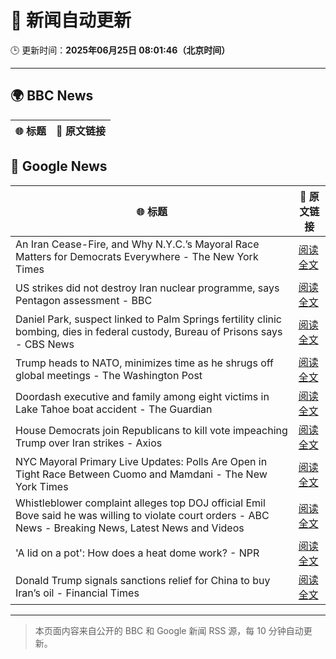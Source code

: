 # 🧠 新闻自动更新

🕒 更新时间：**2025年06月25日 08:01:46（北京时间）**

---

## 🌍 BBC News

| 🌐 标题 | 🔗 原文链接 |
|--------|-------------|

## 📰 Google News

| 🌐 标题 | 🔗 原文链接 |
|--------|-------------|
| An Iran Cease-Fire, and Why N.Y.C.’s Mayoral Race Matters for Democrats Everywhere - The New York Times | [阅读全文](https://news.google.com/rss/articles/CBMilAFBVV95cUxNRHQxcThiS2Z5LUVUT28wc1hPVXdXcjBMR2lrVGozazh4eGRVOW4xbGliUm83emxkOUd1S25GUmktd01LU2c5amc5NTNZRi1vaW16eXpxMHczNDZ6LVVxM3RoMVFnN2pDbzJsVFZYb09oZFptYng5bTF3UFFZQ0FoMWs2Sy1Jb01OZHo3bVN1M0xUSWJE?oc=5) |
| US strikes did not destroy Iran nuclear programme, says Pentagon assessment - BBC | [阅读全文](https://news.google.com/rss/articles/CBMiWkFVX3lxTE1MRnZhRlJBTUpqc0MzSlh3UG5WcEVPTk1jUEZUR3E4QkV0RWFSajNQc1dOUFJPSkc0OWNRSDlPRURsY0VOU0puLWNNdnFTVmN3a1k1eHV5YVdVZ9IBX0FVX3lxTFBXTWY1cHdScmhoVmRZSDFYTHdENjBiREVMTkZjUGhza3FjclM4VzdySnV6MnFHSHAyaGRFWGY4eVZjOFQzM1VITnFSQ2VmbWhwNnRqM3VCOHU1TkRDaEUw?oc=5) |
| Daniel Park, suspect linked to Palm Springs fertility clinic bombing, dies in federal custody, Bureau of Prisons says - CBS News | [阅读全文](https://news.google.com/rss/articles/CBMipAFBVV95cUxORWRlS01fY0VHalJ3d09BbG9KaHBxRUZ6VkZPNWhiek5HUTkzSF9udmR0SWRNTGd1eER3SmdFOUhrUmhobU1kLTdaeHEzYTB3VWVKWjdGbEhGeDJYbERwdUdRLS1qaUZxLWlGMUZFRXNyQ0hNVktkalhlUmtZMVNjTjl4QTlYSjZzdlBoYU5tdlRFX2tZa0NhcHd0cm5JcnZXU2ZBetIBqgFBVV95cUxPcUs0OXNmSXhXankzcFIwRTJreTRHSFRTVFVib2FxSWl3ZFd5dlNHcUdKODBXVXlfQW90cVRPVnJybDFXWWhxMm9aWGFUeUdyWFFFR0lSYXl6TGtEMEktSjRWOUZZMEdpZk5SaXdEdm8zaU9Oa21SaGJWekhmQnp2VkliTTlqREJhVjJqOTZsRDllcUMzczRmWWRUV1d5N2FILUltcjlrYzZrZw?oc=5) |
| Trump heads to NATO, minimizes time as he shrugs off global meetings - The Washington Post | [阅读全文](https://news.google.com/rss/articles/CBMiekFVX3lxTE9JRDR5X3R2Q0xFTm1DQ3FYZWh3dGZVX0RSczE4MVpoTzBVM2hUODM2TTRvUFBlNDdwQ1RFQWNrVTBudjZ6dTU0dzg4dWpqMUdXZTJVakRwc0Nkak94T25qV0FKa1hlZU5WU3M5S25RZWlhVjVQUkdUa193?oc=5) |
| Doordash executive and family among eight victims in Lake Tahoe boat accident - The Guardian | [阅读全文](https://news.google.com/rss/articles/CBMilAFBVV95cUxPRGh4QVY4OEp6X2diUEtyaTlJVGQxYm5FNE5mdWNraTZpd1JrTFF6dW54ZmVNdzNpaGo5QzREdW0zcVQ1cXBjb3kzVUlFbWpMbnNncXEySVhsc0gzVk81aUFnMV9SWUdCcjE1dTBVb0VqVE9TekZXcFNWY0t6LTdkUThhX29nOHFOTHNxZGVxbTEya3RW?oc=5) |
| House Democrats join Republicans to kill vote impeaching Trump over Iran strikes - Axios | [阅读全文](https://news.google.com/rss/articles/CBMihwFBVV95cUxNWDQ4N29VZVpjUVBxT0tIUWZPRWQtZDFTODFLZ2dZTHNOeFAxamZTVExSY2loWlduM1lJazNlQ29YeVRoMGMyZ1BBSnV2bE44T1Z0bEI5TG1ITDVPLUw1aXdKQmlqSTZ6M0FmcU5kR1d2LTJlZnJBWnJWZTdoalNuQlE2M1Q1ajQ?oc=5) |
| NYC Mayoral Primary Live Updates: Polls Are Open in Tight Race Between Cuomo and Mamdani - The New York Times | [阅读全文](https://news.google.com/rss/articles/CBMijwFBVV95cUxPVlQzWHZkZ0N3SVA3aHpSbUVwOHVkaUdzZl9jY015dGh2SVdWQWFLbm5IdEhkNzAtLUZfVGNfaGNHTmdaX0hQRWN4RnU3LVV4N01qUWNHQVpLbG9naHo1NmZ0NGs2RG1Va0NfalE2THROV2wxTWRHQ3hubzRaZ21vczhzM2ZiWmRfZG9VVElicw?oc=5) |
| Whistleblower complaint alleges top DOJ official Emil Bove said he was willing to violate court orders - ABC News - Breaking News, Latest News and Videos | [阅读全文](https://news.google.com/rss/articles/CBMipgFBVV95cUxNRVpHMGRsOGtNUE9KZmpLaGV0c2VMYzNybDJ4bFNBN2Q4dG9oX3ZTWUlaSnBiTjd4TXU2bkhaQ0NGLTJnTi14aUtUay1VZklIalFtVG1GSFlsRjNwYk13bTZfS0Ewa2NCQS1WQmxwOTdHcnR2S2JENGJOdU11V0VzeHdIUFdjcmtEWWVmNWhxTmRONkY5WHlTVF9FbG8zeldvOXNUZW5B0gGrAUFVX3lxTE1IWTNqNkp0bkxLUWpDNkdNaENqZ1ZXcm10THFqMG54dW9xZ0hMQzNrVGs3dkhyamV6WTBPd0pvcDZxNk1EdHVxbXdhSFFxeXpOTzJfUkp1V2I2aDhfQm92alZORHNlTUFIeGlWSDRmdWczcldfWXFXNUx1QUFfa2xzOU10b05QaXZzUEFYbFI0THV3UHEtOXdySWVQVnA0dDBNX2FMRHZRU1AwSQ?oc=5) |
| 'A lid on a pot': How does a heat dome work? - NPR | [阅读全文](https://news.google.com/rss/articles/CBMifkFVX3lxTFBqUkc4blBudm5jZ2ctZXVJTEFxd3BUQ3NnZkY0aDhPZWY1ekxzMlpOM3JER0t5UEs5M3VoM2FZd1V3dWNFTXJ5eDNQTjNGQnZsNmhNV2FnMnhuS1ByUDdwTUd5aUlBTTRxb2FrUjJSM3VKVUtLX2JpZnRfVkFRQQ?oc=5) |
| Donald Trump signals sanctions relief for China to buy Iran’s oil - Financial Times | [阅读全文](https://news.google.com/rss/articles/CBMicEFVX3lxTE1WOEZfU294ajl6SU52amlVc0p6LVZMQldzSEZ0MXdLUnROUTcybFZTS2p3dXJPS2NuemFrMVdJcmVLR1QyZ0NiWkRtU0sxb1JqVFZ1NVVHbUtaZGZRSFoxWkZURHRSaVZfMzg0ZWdKQ0Y?oc=5) |

---
> 本页面内容来自公开的 BBC 和 Google 新闻 RSS 源，每 10 分钟自动更新。